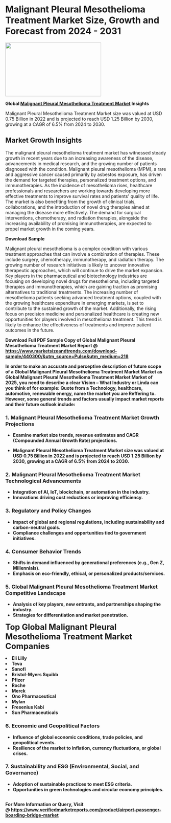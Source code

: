 <H1>Malignant Pleural Mesothelioma Treatment Market Size, Growth and Forecast from 2024 - 2031</H1><img class="aligncenter size-medium wp-image-584254" src="https://thirdeyenews.in/wp-content/uploads/2024/09/Global-Market-Research-300x168.jpeg" alt="" width="300" height="168" /><p><strong>Global&nbsp;<a href="https://www.marketsizeandtrends.com/download-sample/440300/&amp;utm_source=Pulse&amp;utm_medium=218">Malignant Pleural Mesothelioma Treatment Market</a> Insights</strong></p><p>Malignant Pleural Mesothelioma Treatment Market size was valued at USD 0.75 Billion in 2022 and is projected to reach USD 1.25 Billion by 2030, growing at a CAGR of 6.5% from 2024 to 2030.</p><p><h2>Market Growth Insights</h2> <p>The malignant pleural mesothelioma treatment market has witnessed steady growth in recent years due to an increasing awareness of the disease, advancements in medical research, and the growing number of patients diagnosed with the condition. Malignant pleural mesothelioma (MPM), a rare and aggressive cancer caused primarily by asbestos exposure, has driven the demand for targeted therapies, personalized treatment options, and immunotherapies. As the incidence of mesothelioma rises, healthcare professionals and researchers are working towards developing more effective treatments to improve survival rates and patients' quality of life. The market is also benefiting from the growth of clinical trials, collaborations, and the introduction of novel drug therapies aimed at managing the disease more effectively. The demand for surgical interventions, chemotherapy, and radiation therapies, alongside the increasing availability of promising immunotherapies, are expected to propel market growth in the coming years.</p> <p><strong>Download Sample</strong></p> <p>Malignant pleural mesothelioma is a complex condition with various treatment approaches that can involve a combination of therapies. These include surgery, chemotherapy, immunotherapy, and radiation therapy. The growing number of research initiatives is likely to uncover innovative therapeutic approaches, which will continue to drive the market expansion. Key players in the pharmaceutical and biotechnology industries are focusing on developing novel drugs for mesothelioma, including targeted therapies and immunotherapies, which are gaining traction as promising alternatives to traditional treatments. The increasing number of mesothelioma patients seeking advanced treatment options, coupled with the growing healthcare expenditure in emerging markets, is set to contribute to the sustained growth of the market. Additionally, the rising focus on precision medicine and personalized healthcare is creating new opportunities for players involved in mesothelioma treatment. This trend is likely to enhance the effectiveness of treatments and improve patient outcomes in the future.</p> <p><strong></p><p><span class=""><strong>Download Full PDF Sample Copy of Global Malignant Pleural Mesothelioma Treatment Market Report</strong> @ <a href="https://www.marketsizeandtrends.com/download-sample/440300/&amp;utm_source=Pulse&amp;utm_medium=218" target="_blank">https://www.marketsizeandtrends.com/download-sample/440300/&amp;utm_source=Pulse&amp;utm_medium=218</a></span></p><p>In order to make an accurate and perceptive description of future scope of a Global&nbsp;Malignant Pleural Mesothelioma Treatment Market Market as Global&nbsp;Malignant Pleural Mesothelioma Treatment Market Market of 2025, you need to describe a clear Vision &ndash; What Industry or Linda can you think of for example: Quote from a Technology, healthcare, automotive, renewable energy, name the market you are Reffering to. However, some general trends and factors usually impact market reports and their future outlook include:</p><h3>1.&nbsp;<strong>Malignant Pleural Mesothelioma Treatment Market Growth Projections</strong></h3><ul><li>Examine market size trends, revenue estimates and CAGR (Compounded Annual Growth Rate) projections.</li><li><p>Malignant Pleural Mesothelioma Treatment Market size was valued at USD 0.75 Billion in 2022 and is projected to reach USD 1.25 Billion by 2030, growing at a CAGR of 6.5% from 2024 to 2030.</p></li></ul><h3>2.&nbsp;<strong>Malignant Pleural Mesothelioma Treatment Market Technological Advancements</strong></h3><ul><li>Integration of AI, IoT, blockchain, or automation in the industry.</li><li>Innovations driving cost reductions or improving efficiency.</li></ul><h3>3.&nbsp;<strong>Regulatory and Policy Changes</strong></h3><ul><li>Impact of global and regional regulations, including sustainability and carbon-neutral goals.</li><li>Compliance challenges and opportunities tied to government initiatives.</li></ul><h3>4.&nbsp;<strong>Consumer Behavior Trends</strong></h3><ul><li>Shifts in demand influenced by generational preferences (e.g., Gen Z, Millennials).</li><li>Emphasis on eco-friendly, ethical, or personalized products/services.</li></ul><h3>5.&nbsp;<strong>Global Malignant Pleural Mesothelioma Treatment Market Competitive Landscape</strong></h3><ul><li>Analysis of key players, new entrants, and partnerships shaping the industry.</li><li>Strategies for differentiation and market penetration.</li></ul><p data-pm-slice="1 1 []"><span style="color: inherit; font-family: inherit; font-size: 25px;">Top Global Malignant Pleural Mesothelioma Treatment Market Companies</span></p><div class="" data-test-id=""><p><li>Eli Lilly</li><li> Teva</li><li> Sanofi</li><li> Bristol-Myers Squibb</li><li> Pfizer</li><li> Roche</li><li> Merck</li><li> Ono Pharmaceutical</li><li> Mylan</li><li> Fresenius Kabi</li><li> Sun Pharmaceuticals</li></p></div><h3>6.&nbsp;<strong>Economic and Geopolitical Factors</strong></h3><ul><li>Influence of global economic conditions, trade policies, and geopolitical events.</li><li>Resilience of the market to inflation, currency fluctuations, or global crises.</li></ul><h3>7.&nbsp;<strong>Sustainability and ESG (Environmental, Social, and Governance)</strong></h3><ul><li>Adoption of sustainable practices to meet ESG criteria.</li><li>Opportunities in green technologies and circular economy principles.</li></ul><h2><strong style="font-size: 14px;">For More Information or Query, Visit @&nbsp;</strong><a style="background-color: #ffffff; font-size: 14px;" href="https://www.marketsizeandtrends.com/report/malignant-pleural-mesothelioma-treatment-market/" target="_blank">https://www.verifiedmarketreports.com/product/airport-passenger-boarding-bridge-market</a></h2>
